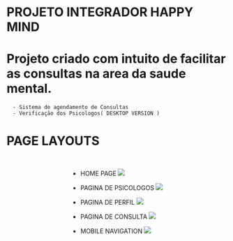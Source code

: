# PROJETO INTEGRADOR HAPPY MIND
 
 # Projeto criado com intuito de facilitar as consultas na area da saude mental.
      - Sistema de agendamento de Consultas
      - Verificação dos Psicologos( DESKTOP VERSION )
      
      
# PAGE LAYOUTS 

<div style="display:flex;justify-content:center;align-items:center;">
 
  - HOME PAGE
![](./Happy-Mind/images/mobile-layout-hp.png)

  - PAGINA DE PSICOLOGOS
![](./Happy-Mind/images/mobile-layout-psicologos-hp.png)

  - PAGINA DE PERFIL
![](./Happy-Mind/images/mobile-layout-perfil-hp.png)

  - PAGINA DE CONSULTA
![](./Happy-Mind/images/mobile-layout-cadConsulta-pg.png)

  - MOBILE NAVIGATION 
![](./Happy-Mind/images/mobile-opened.png)
 
 </div>
 
